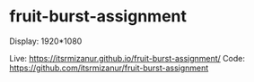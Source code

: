 # fruit-burst-assignment
Display: 1920*1080

Live: https://itsrmizanur.github.io/fruit-burst-assignment/
Code: https://github.com/itsrmizanur/fruit-burst-assignment
